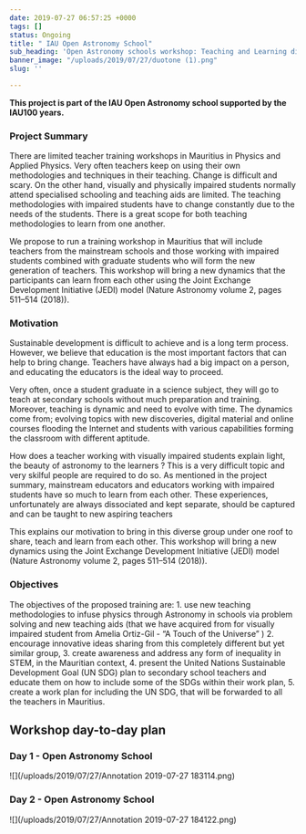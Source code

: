```yaml
---
date: 2019-07-27 06:57:25 +0000
tags: []
status: Ongoing
title: " IAU Open Astronomy School"
sub_heading: 'Open Astronomy schools workshop: Teaching and Learning differently.'
banner_image: "/uploads/2019/07/27/duotone (1).png"
slug: ''

---
```

**This project is part of the IAU Open Astronomy school supported by the IAU100 years.**

### Project Summary

There are limited teacher training workshops in Mauritius in Physics and Applied Physics. Very often teachers keep on using their own methodologies and techniques in their teaching. Change is difficult and scary. On the other hand, visually and physically impaired students normally attend specialised schooling and teaching aids are limited. The teaching methodologies with impaired students have to change constantly due to the needs of the students. There is a great scope for both teaching methodologies to learn from one another.

We propose to run a training workshop in Mauritius that will include teachers from the mainstream schools and those working with impaired students combined with graduate students who will form the new generation of teachers. This workshop will bring a new dynamics that the participants can learn from each other using the Joint Exchange Development Initiative (JEDI) model (Nature Astronomy volume 2, pages 511–514 (2018)).

### Motivation

Sustainable development is difficult to achieve and is a long term process. However, we believe that education is the most important factors that can help to bring change. Teachers have always had a big impact on a person, and educating the educators is the ideal way to proceed.

Very often, once a student graduate in a science subject, they will go to teach at secondary schools without much preparation and training. Moreover, teaching is dynamic and need to evolve with time. The dynamics come from; evolving topics with new discoveries, digital material and online courses flooding the Internet and students with various capabilities forming the classroom with different aptitude.

How does a teacher working with visually impaired students explain light, the beauty of astronomy to the learners ? This is a very difficult topic and very skilful people are required to do so. As mentioned in the project summary, mainstream educators and educators working with impaired students have so much to learn from each other. These experiences, unfortunately are always dissociated and kept separate, should be captured and can be taught to new aspiring teachers

This explains our motivation to bring in this diverse group under one roof to share, teach and learn from each other. This workshop will bring a new dynamics using the Joint Exchange Development Initiative (JEDI) model (Nature Astronomy volume 2, pages 511–514 (2018)).

### Objectives

The objectives of the proposed training are: 1. use new teaching methodologies to infuse physics through Astronomy in schools via problem solving and new teaching aids (that we have acquired from for visually impaired student from Amelia Ortiz-Gil - “A Touch of the Universe” ) 2. encourage innovative ideas sharing from this completely different but yet similar group, 3. create awareness and address any form of inequality in STEM, in the Mauritian context, 4. present the United Nations Sustainable Development Goal (UN SDG) plan to secondary school teachers and educate them on how to include some of the SDGs within their work plan, 5. create a work plan for including the UN SDG, that will be forwarded to all the teachers in Mauritius.

## Workshop day-to-day plan

### Day 1 - Open Astronomy School

![](/uploads/2019/07/27/Annotation 2019-07-27 183114.png)

### Day 2 - Open Astronomy School

![](/uploads/2019/07/27/Annotation 2019-07-27 184122.png)